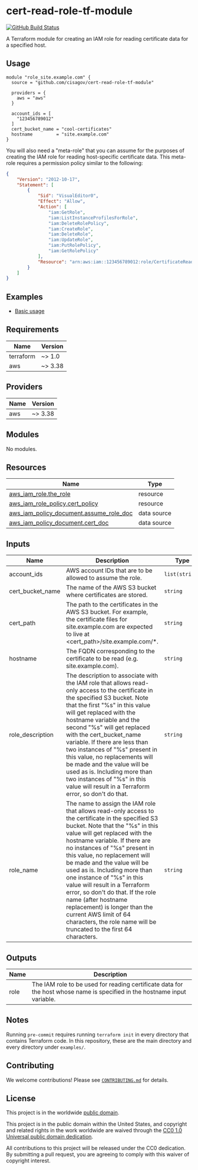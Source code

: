 # cert-read-role-tf-module #

[![GitHub Build Status](https://github.com/cisagov/cert-read-role-tf-module/workflows/build/badge.svg)](https://github.com/cisagov/cert-read-role-tf-module/actions)

A Terraform module for creating an IAM role for reading certificate
data for a specified host.

## Usage ##

```hcl
module "role_site.example.com" {
  source = "github.com/cisagov/cert-read-role-tf-module"

  providers = {
    aws = "aws"
  }

  account_ids = [
    "123456789012"
  ]
  cert_bucket_name = "cool-certificates"
  hostname         = "site.example.com"
}
```

You will also need a "meta-role" that you can assume for the purposes
of creating the IAM role for reading host-specific certificate data.
This meta-role requires a permission policy similar to the following:

```json
{
    "Version": "2012-10-17",
    "Statement": [
        {
            "Sid": "VisualEditor0",
            "Effect": "Allow",
            "Action": [
                "iam:GetRole",
                "iam:ListInstanceProfilesForRole",
                "iam:DeleteRolePolicy",
                "iam:CreateRole",
                "iam:DeleteRole",
                "iam:UpdateRole",
                "iam:PutRolePolicy",
                "iam:GetRolePolicy"
            ],
            "Resource": "arn:aws:iam::123456789012:role/CertificateReadOnly-*"
        }
    ]
}
```

## Examples ##

- [Basic usage](https://github.com/cisagov/cert-read-role-tf-module/tree/develop/examples/basic_usage)

## Requirements ##

| Name | Version |
|------|---------|
| terraform | ~> 1.0 |
| aws | ~> 3.38 |

## Providers ##

| Name | Version |
|------|---------|
| aws | ~> 3.38 |

## Modules ##

No modules.

## Resources ##

| Name | Type |
|------|------|
| [aws_iam_role.the_role](https://registry.terraform.io/providers/hashicorp/aws/latest/docs/resources/iam_role) | resource |
| [aws_iam_role_policy.cert_policy](https://registry.terraform.io/providers/hashicorp/aws/latest/docs/resources/iam_role_policy) | resource |
| [aws_iam_policy_document.assume_role_doc](https://registry.terraform.io/providers/hashicorp/aws/latest/docs/data-sources/iam_policy_document) | data source |
| [aws_iam_policy_document.cert_doc](https://registry.terraform.io/providers/hashicorp/aws/latest/docs/data-sources/iam_policy_document) | data source |

## Inputs ##

| Name | Description | Type | Default | Required |
|------|-------------|------|---------|:--------:|
| account\_ids | AWS account IDs that are to be allowed to assume the role. | `list(string)` | `[]` | no |
| cert\_bucket\_name | The name of the AWS S3 bucket where certificates are stored. | `string` | n/a | yes |
| cert\_path | The path to the certificates in the AWS S3 bucket.  For example, the certificate files for site.example.com are expected to live at <cert\_path>/site.example.com/*. | `string` | `"live"` | no |
| hostname | The FQDN corresponding to the certificate to be read (e.g. site.example.com). | `string` | n/a | yes |
| role\_description | The description to associate with the IAM role that allows read-only access to the certificate in the specified S3 bucket.  Note that the first "%s" in this value will get replaced with the hostname variable and the second "%s" will get replaced with the cert\_bucket\_name variable.  If there are less than two instances of "%s" present in this value, no replacements will be made and the value will be used as is.  Including more than two instances of "%s" in this value will result in a Terraform error, so don't do that. | `string` | `"Allows read-only access to the certificate data for %s from the %s S3 bucket."` | no |
| role\_name | The name to assign the IAM role that allows read-only access to the certificate in the specified S3 bucket.  Note that the "%s" in this value will get replaced with the hostname variable.  If there are no instances of "%s" present in this value, no replacement will be made and the value will be used as is.  Including more than one instance of "%s" in this value will result in a Terraform error, so don't do that.  If the role name (after hostname replacement) is longer than the current AWS limit of 64 characters, the role name will be truncated to the first 64 characters. | `string` | `"CertificateReadOnly-%s"` | no |

## Outputs ##

| Name | Description |
|------|-------------|
| role | The IAM role to be used for reading certificate data for the host whose name is specified in the hostname input variable. |

## Notes ##

Running `pre-commit` requires running `terraform init` in every directory that
contains Terraform code. In this repository, these are the main directory and
every directory under `examples/`.

## Contributing ##

We welcome contributions!  Please see [`CONTRIBUTING.md`](CONTRIBUTING.md) for
details.

## License ##

This project is in the worldwide [public domain](LICENSE).

This project is in the public domain within the United States, and
copyright and related rights in the work worldwide are waived through
the [CC0 1.0 Universal public domain
dedication](https://creativecommons.org/publicdomain/zero/1.0/).

All contributions to this project will be released under the CC0
dedication. By submitting a pull request, you are agreeing to comply
with this waiver of copyright interest.
